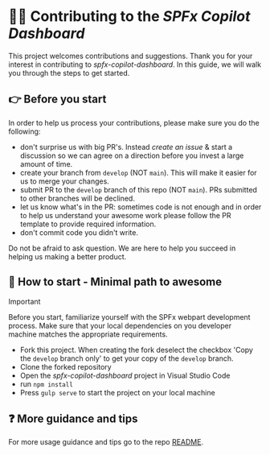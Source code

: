 # 👩‍💻 Contributing to the _SPFx Copilot Dashboard_

This project welcomes contributions and suggestions. Thank you for your interest in contributing to _spfx-copilot-dashboard_. In this guide, we will walk you through the steps to get started.

## 👉 Before you start

In order to help us process your contributions, please make sure you do the following:

- don't surprise us with big PR's. Instead _create an issue_ & start a discussion so we can agree on a direction before you invest a large amount of time.
- create your branch from `develop` (NOT `main`). This will make it easier for us to merge your changes.
- submit PR to the `develop` branch of this repo (NOT `main`). PRs submitted to other branches will be declined.
- let us know what's in the PR: sometimes code is not enough and in order to help us understand your awesome work please follow the PR template to provide required information.
- don't commit code you didn't write.

Do not be afraid to ask question. We are here to help you succeed in helping us making a better product.

## 👣 How to start - Minimal path to awesome

> [!IMPORTANT]
> Before you start, familiarize yourself with the SPFx webpart development process. Make sure that your local dependencies on you developer machine matches the appropriate requirements.

- Fork this project. When creating the fork deselect the checkbox 'Copy the `develop` branch only' to get your copy of the `develop` branch.
- Clone the forked repository
- Open the _spfx-copilot-dashboard_ project in Visual Studio Code
- run `npm install`
- Press `gulp serve` to start the project on your local machine

## ❓ More guidance and tips

For more usage guidance and tips go to the repo [README](./README.md).
